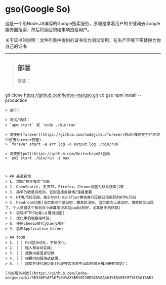gso(Google So)
===

这是一个用Node.JS编写的Google搜索服务，原理是拿着用户的关键词去Google服务器搜索，然后将返回的结果响应给用户。

关于证书的说明：文件列表中提供的证书仅为测试使用，在生产环境下需替换为你自己的证书

----

> ## 部署
> 安装：
> ```sh
git clone https://github.com/lenbo-ma/gso.git
cd gso
npm install --production
```
> 运行：

> 测试/调试：
> `npm start` 或 `node ./bin/run`

> 或使用[forever](https://github.com/nodejitsu/forever)启动(推荐在生产环境中使用forever管理)
> `forever start -e err.log -o output.log ./bin/run`

> 或使用[pm2](https://github.com/Unitech/pm2)启动
> `pm2 start ./bin/run -i max`



> ## 最近新增
> 1. 增加“相关搜索”功能
> 2. OpenSearch, 支持IE，Firefox，Chrome设置为默认搜索引擎
> 3. 简单的敏感词检测，否则连接会被墙/连接重置
> 4. HTML代码压缩，基于html-minifier模块进行压缩已渲染好的HTML代码
> 5. headroom功能(当页面向下滚动时，搜索区消失，当页面向上滚动时，搜索区又出现了。个人觉得这个体验对小屏幕笔记本及pad比较好，尤其是手机终端)
> 6. 实现HTTPS功能(关键词加密)
> 7. 优化手机端使用体验;
> 8. 使用cheeio替代jQuery解析
> 9. 启用Application Cache;

> ## TODO
> 1. [ ] Pad显示优化，字体优化;
> 2. [ ] 输入框自动完成;
> 3. [ ] 搜索内容语言切换
> 4. [ ] 根据时间段筛选结果;
> 5. [ ] 增加在线代理功能(代理搜索结果中出现的部分被屏蔽的网站)；

[可用服务列表](https://github.com/lenbo-ma/gso/wiki/%E5%8F%AF%E7%94%A8%E6%9C%8D%E5%8A%A1%E5%88%97%E8%A1%A8)
